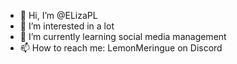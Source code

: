 - 👋 Hi, I’m @ELizaPL
- 👀 I’m interested in a lot
- 🌱 I’m currently learning social media management
- 📫 How to reach me: LemonMeringue on Discord
